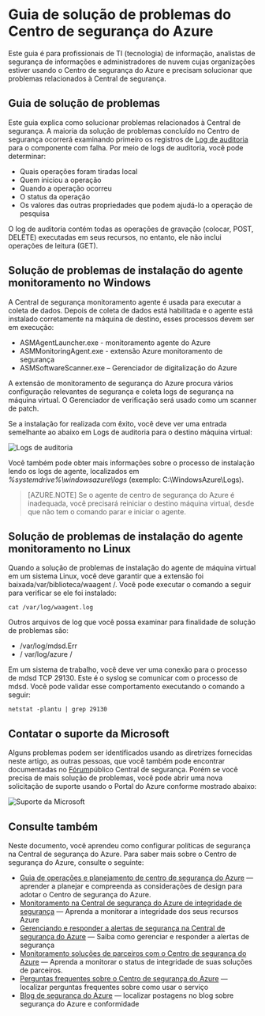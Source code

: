 <properties
   pageTitle="Guia de solução de problemas de Central de segurança do Azure | Microsoft Azure"
   description="Este documento ajuda a solucionar problemas do Centro de segurança do Azure."
   services="security-center"
   documentationCenter="na"
   authors="YuriDio"
   manager="swadhwa"
   editor=""/>

<tags
   ms.service="security-center"
   ms.devlang="na"
   ms.topic="hero-article"
   ms.tgt_pltfrm="na"
   ms.workload="na"
   ms.date="10/18/2016"
   ms.author="yurid"/>

# <a name="azure-security-center-troubleshooting-guide"></a>Guia de solução de problemas do Centro de segurança do Azure
Este guia é para profissionais de TI (tecnologia) de informação, analistas de segurança de informações e administradores de nuvem cujas organizações estiver usando o Centro de segurança do Azure e precisam solucionar que problemas relacionados à Central de segurança.

## <a name="troubleshooting-guide"></a>Guia de solução de problemas
Este guia explica como solucionar problemas relacionados à Central de segurança. A maioria da solução de problemas concluído no Centro de segurança ocorrerá examinando primeiro os registros de [Log de auditoria](https://azure.microsoft.com/updates/audit-logs-in-azure-preview-portal/) para o componente com falha. Por meio de logs de auditoria, você pode determinar:

- Quais operações foram tiradas local
- Quem iniciou a operação
- Quando a operação ocorreu
- O status da operação
- Os valores das outras propriedades que podem ajudá-lo a operação de pesquisa

O log de auditoria contém todas as operações de gravação (colocar, POST, DELETE) executadas em seus recursos, no entanto, ele não inclui operações de leitura (GET).

## <a name="troubleshooting-monitoring-agent-installation-in-windows"></a>Solução de problemas de instalação do agente monitoramento no Windows

A Central de segurança monitoramento agente é usada para executar a coleta de dados. Depois de coleta de dados está habilitada e o agente está instalado corretamente na máquina de destino, esses processos devem ser em execução:

- ASMAgentLauncher.exe - monitoramento agente do Azure 
- ASMMonitoringAgent.exe - extensão Azure monitoramento de segurança
- ASMSoftwareScanner.exe – Gerenciador de digitalização do Azure

A extensão de monitoramento de segurança do Azure procura vários configuração relevantes de segurança e coleta logs de segurança na máquina virtual. O Gerenciador de verificação será usado como um scanner de patch.

Se a instalação for realizada com êxito, você deve ver uma entrada semelhante ao abaixo em Logs de auditoria para o destino máquina virtual:

![Logs de auditoria](./media/security-center-troubleshooting-guide/security-center-troubleshooting-guide-fig1.png)

Você também pode obter mais informações sobre o processo de instalação lendo os logs de agente, localizados em *%systemdrive%\windowsazure\logs* (exemplo: C:\WindowsAzure\Logs).

> [AZURE.NOTE] Se o agente de centro de segurança do Azure é inadequada, você precisará reiniciar o destino máquina virtual, desde que não tem o comando parar e iniciar o agente.

## <a name="troubleshooting-monitoring-agent-installation-in-linux"></a>Solução de problemas de instalação do agente monitoramento no Linux
Quando a solução de problemas de instalação do agente de máquina virtual em um sistema Linux, você deve garantir que a extensão foi baixada/var/biblioteca/waagent /. Você pode executar o comando a seguir para verificar se ele foi instalado:

`cat /var/log/waagent.log` 

Outros arquivos de log que você possa examinar para finalidade de solução de problemas são: 

- /var/log/mdsd.Err
- / var/log/azure /

Em um sistema de trabalho, você deve ver uma conexão para o processo de mdsd TCP 29130. Este é o syslog se comunicar com o processo de mdsd. Você pode validar esse comportamento executando o comando a seguir:

`netstat -plantu | grep 29130`

## <a name="contacting-microsoft-support"></a>Contatar o suporte da Microsoft

Alguns problemas podem ser identificados usando as diretrizes fornecidas neste artigo, as outras pessoas, que você também pode encontrar documentadas no [Fórum](https://social.msdn.microsoft.com/Forums/en-US/home?forum=AzureSecurityCenter)público Central de segurança. Porém se você precisa de mais solução de problemas, você pode abrir uma nova solicitação de suporte usando o Portal do Azure conforme mostrado abaixo: 

![Suporte da Microsoft](./media/security-center-troubleshooting-guide/security-center-troubleshooting-guide-fig2.png)


## <a name="see-also"></a>Consulte também

Neste documento, você aprendeu como configurar políticas de segurança na Central de segurança do Azure. Para saber mais sobre o Centro de segurança do Azure, consulte o seguinte:

- [Guia de operações e planejamento de centro de segurança do Azure](security-center-planning-and-operations-guide.md) — aprender a planejar e compreenda as considerações de design para adotar o Centro de segurança do Azure.
- [Monitoramento na Central de segurança do Azure de integridade de segurança](security-center-monitoring.md) — Aprenda a monitorar a integridade dos seus recursos Azure
- [Gerenciando e responder a alertas de segurança na Central de segurança do Azure](security-center-managing-and-responding-alerts.md) — Saiba como gerenciar e responder a alertas de segurança
- [Monitoramento soluções de parceiros com o Centro de segurança do Azure](security-center-partner-solutions.md) — Aprenda a monitorar o status de integridade de suas soluções de parceiros.
- [Perguntas frequentes sobre o Centro de segurança do Azure](security-center-faq.md) — localizar perguntas frequentes sobre como usar o serviço
- [Blog de segurança do Azure](http://blogs.msdn.com/b/azuresecurity/) — localizar postagens no blog sobre segurança do Azure e conformidade
